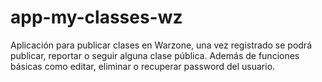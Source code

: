 # app-my-classes-wz
Aplicación para publicar clases en Warzone, una vez registrado se podrá publicar, reportar o seguir alguna clase pública. Además de funciones básicas como editar, eliminar o recuperar password del usuario.
